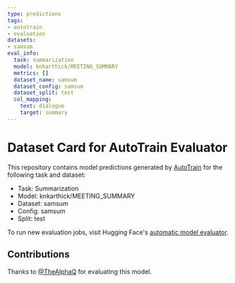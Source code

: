 ```yaml
---
type: predictions
tags:
- autotrain
- evaluation
datasets:
- samsum
eval_info:
  task: summarization
  model: knkarthick/MEETING_SUMMARY
  metrics: []
  dataset_name: samsum
  dataset_config: samsum
  dataset_split: test
  col_mapping:
    text: dialogue
    target: summary
---
```

# Dataset Card for AutoTrain Evaluator

This repository contains model predictions generated by [AutoTrain](https://huggingface.co/autotrain) for the following task and dataset:

* Task: Summarization
* Model: knkarthick/MEETING_SUMMARY
* Dataset: samsum
* Config: samsum
* Split: test

To run new evaluation jobs, visit Hugging Face's [automatic model evaluator](https://huggingface.co/spaces/autoevaluate/model-evaluator).

## Contributions

Thanks to [@TheAlphaQ](https://huggingface.co/TheAlphaQ) for evaluating this model.